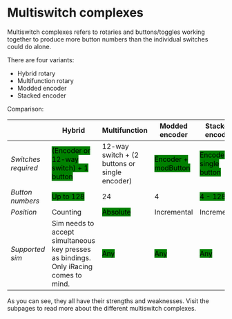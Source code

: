 # Multiswitch complexes

Multiswitch complexes refers to rotaries and buttons/toggles working together to produce more button numbers than the individual switches could do alone.&#x20;

There are four variants:

* Hybrid rotary
* Multifunction rotary
* Modded encoder
* Stacked encoder

Comparison:

|                     | Hybrid                                                                                | Multifunction                                         | Modded encoder                                                   | Stacked encoder                                                      |
| ------------------- | ------------------------------------------------------------------------------------- | ----------------------------------------------------- | ---------------------------------------------------------------- | -------------------------------------------------------------------- |
| _Switches required_ | <mark style="background-color:green;">(Encoder or 12-way switch) + 1 button</mark>    | 12-way switch + (2 buttons or single encoder)         | <mark style="background-color:green;">Encoder + modButton</mark> | <mark style="background-color:green;">Encoder + single button</mark> |
| _Button numbers_    | <mark style="background-color:green;">Up to 128</mark>                                | 24                                                    | 4                                                                | <mark style="background-color:green;">4 - 128</mark>                 |
| _Position_          | Counting                                                                              | <mark style="background-color:green;">Absolute</mark> | Incremental                                                      | Incremental                                                          |
| _Supported sim_     | Sim needs to accept simultaneous key presses as bindings. Only iRacing comes to mind. | <mark style="background-color:green;">Any</mark>      | <mark style="background-color:green;">Any</mark>                 | <mark style="background-color:green;">Any</mark>                     |

As you can see, they all have their strengths and weaknesses. Visit the subpages to read more about the different multiswitch complexes.&#x20;

###

###

